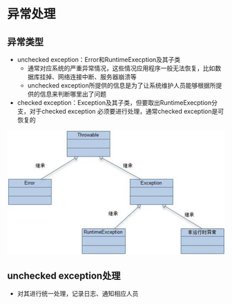# 异常处理

## 异常类型

* unchecked exception：Error和RuntimeExecption及其子类
  * 通常对应系统的严重异常情况，这些情况应用程序一般无法恢复，比如数据库挂掉、网络连接中断、服务器崩溃等
  * unchecked exception所提供的信息是为了让系统维护人员能够根据所提供的信息来判断哪里出了问题
* checked exception：Exception及其子类，但要取出RuntimeExecption分支，对于checked exception 必须要进行处理，通常checked exception是可恢复的

![](img\异常体系图.jpg)

## unchecked exception处理

* 对其进行统一处理，记录日志、通知相应人员

